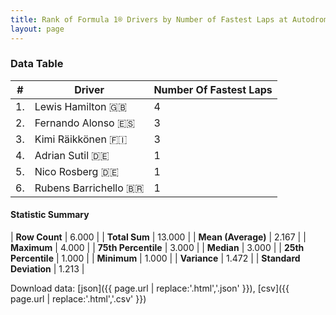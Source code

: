 ```yaml
---
title: Rank of Formula 1® Drivers by Number of Fastest Laps at Autodromo Nazionale di Monza
layout: page
---
```


<canvas id="chart" width="400" height="180"></canvas>
<script>
var data = {
    "datasets": [
        {
            "backgroundColor": [
                "#f3a935",
                "#f3a935",
                "#f3a935",
                "#f3a935",
                "#f3a935",
                "#f3a935"
            ],
            "borderColor": [
                "#f68639",
                "#f68639",
                "#f68639",
                "#f68639",
                "#f68639",
                "#f68639"
            ],
            "borderWidth": 1,
            "data": [
                4.0,
                3.0,
                3.0,
                1.0,
                1.0,
                1.0
            ],
            "label": "Number Of Fastest Laps"
        }
    ],
    "labels": [
        "Lewis Hamilton",
        "Fernando Alonso",
        "Kimi Räikkönen",
        "Adrian Sutil",
        "Nico Rosberg",
        "Rubens Barrichello"
    ]
};
var options = {
  legend: {
    display: false
  },
  scales: {
    xAxes: [{
      ticks: {
        beginAtZero: true,
        maxRotation: 180,
        display: window.innerWidth > 800
      }
    }],
    yAxes: [{
      ticks: {
        beginAtZero: true
      }
    }]
  },
  onResize: function(chart, size) {
    chart.options.scales.xAxes[0].ticks.display = size.width > 800;
  }
};
var chart = new Chart("chart", {
    data: data,
    type: 'bar',
    options: options
});
</script>



### Data Table

| # | Driver | Number Of Fastest Laps |
|--|--|--|
| 1. | Lewis Hamilton 🇬🇧 | 4 |
| 2. | Fernando Alonso 🇪🇸 | 3 |
| 3. | Kimi Räikkönen 🇫🇮 | 3 |
| 4. | Adrian Sutil 🇩🇪 | 1 |
| 5. | Nico Rosberg 🇩🇪 | 1 |
| 6. | Rubens Barrichello 🇧🇷 | 1 |

#### Statistic Summary

| **Row Count** | 6.000 |
| **Total Sum** | 13.000 |
| **Mean (Average)** | 2.167 |
| **Maximum** | 4.000 |
| **75th Percentile** | 3.000 |
| **Median** | 3.000 |
| **25th Percentile** | 1.000 |
| **Minimum** | 1.000 |
| **Variance** | 1.472 |
| **Standard Deviation** | 1.213 |

Download data: [json]({{ page.url | replace:'.html','.json' }}), [csv]({{ page.url | replace:'.html','.csv' }})
